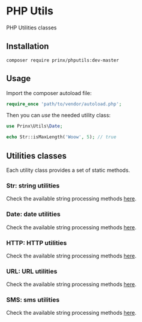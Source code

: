 # PHP Utils

PHP Utilities classes

## Installation

```shell
composer require prinx/phputils:dev-master
```
## Usage
Import the composer autoload file:
```php
require_once 'path/to/vendor/autoload.php';
```
Then you can _use_ the needed utility class:
```php
use Prinx\Utils\Date;

echo Str::isMaxLength('Woow', 5); // true
```
## Utilities classes
Each utility class provides a set of static methods.

### Str: string utilities
Check the available string processing methods [here](https://github.com/Prinx/phputils/edit/master/src/Str.php).
### Date: date utilities
Check the available string processing methods [here](https://github.com/Prinx/phputils/edit/master/src/Date.php).
### HTTP: HTTP utilities
Check the available string processing methods [here](https://github.com/Prinx/phputils/edit/master/src/HTTP.php).
### URL: URL utilities
Check the available string processing methods [here](https://github.com/Prinx/phputils/edit/master/src/URL.php).
### SMS: sms utilities
Check the available string processing methods [here](https://github.com/Prinx/phputils/edit/master/src/SMS.php).

